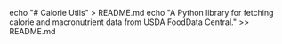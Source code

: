 echo "# Calorie Utils" > README.md
echo "A Python library for fetching calorie and macronutrient data from USDA FoodData Central." >> README.md
